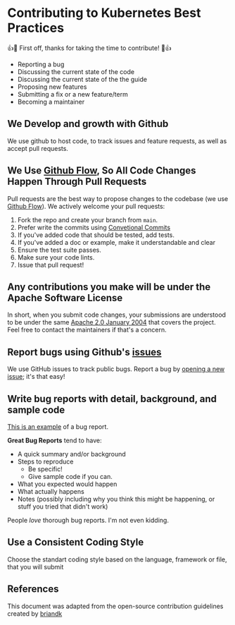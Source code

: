 # Contributing to Kubernetes Best Practices

:+1::tada: First off, thanks for taking the time to contribute! :tada::+1:

- Reporting a bug
- Discussing the current state of the code
- Discussing the current state of the the guide
- Proposing new features
- Submitting a fix or a new feature/term
- Becoming a maintainer

## We Develop and growth with Github
We use github to host code, to track issues and feature requests, as well as accept pull requests.

## We Use [Github Flow](https://guides.github.com/introduction/flow/index.html), So All Code Changes Happen Through Pull Requests
Pull requests are the best way to propose changes to the codebase (we use [Github Flow](https://guides.github.com/introduction/flow/index.html)). We actively welcome your pull requests:

1. Fork the repo and create your branch from `main`.
2. Prefer write the commits using [Convetional Commits](https://www.conventionalcommits.org/en/v1.0.0/)
3. If you've added code that should be tested, add tests.
4. If you've added a doc or example, make it understandable and clear
5. Ensure the test suite passes.
6. Make sure your code lints.
7. Issue that pull request!

## Any contributions you make will be under the Apache Software License
In short, when you submit code changes, your submissions are understood to be under the same [Apache 2.0 January 2004](https://github.com/Malagurti/kubernetes-best-practices/blob/main/LICENSE/) that covers the project. Feel free to contact the maintainers if that's a concern.

## Report bugs using Github's [issues](https://github.com/diegolnasc/kubernetes-best-practices/issues)
We use GitHub issues to track public bugs. Report a bug by [opening a new issue](https://github.com/diegolnasc/kubernetes-best-practices/issues/new); it's that easy!

## Write bug reports with detail, background, and sample code
[This is an example](https://github.com/stevemao/github-issue-templates/blob/master/bugs-only/ISSUE_TEMPLATE.md) of a bug report.

**Great Bug Reports** tend to have:

- A quick summary and/or background
- Steps to reproduce
  - Be specific!
  - Give sample code if you can.
- What you expected would happen
- What actually happens
- Notes (possibly including why you think this might be happening, or stuff you tried that didn't work)

People *love* thorough bug reports. I'm not even kidding.

## Use a Consistent Coding Style

Choose the standart coding style based on the language, framework or file, that you will submit


## References
This document was adapted from the open-source contribution guidelines created by [briandk](https://gist.github.com/briandk/3d2e8b3ec8daf5a27a62)
